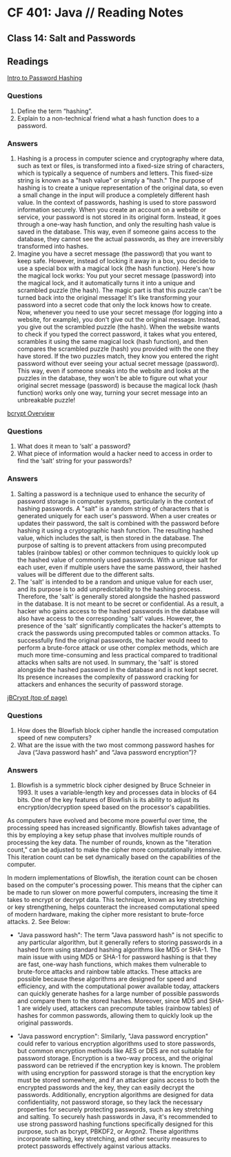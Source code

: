 # CF 401: Java // Reading Notes

## Class 14: Salt and Passwords

## Readings

[Intro to Password Hashing](https://auth0.com/blog/hashing-passwords-one-way-road-to-security/)

### Questions

1. Define the term “hashing”.
2. Explain to a non-technical friend what a hash function does to a password.

### Answers

1. Hashing is a process in computer science and cryptography where data, such as text or files, is transformed into a fixed-size string of characters, which is typically a sequence of numbers and letters. This fixed-size string is known as a "hash value" or simply a "hash." The purpose of hashing is to create a unique representation of the original data, so even a small change in the input will produce a completely different hash value. In the context of passwords, hashing is used to store password information securely. When you create an account on a website or service, your password is not stored in its original form. Instead, it goes through a one-way hash function, and only the resulting hash value is saved in the database. This way, even if someone gains access to the database, they cannot see the actual passwords, as they are irreversibly transformed into hashes.
2. Imagine you have a secret message (the password) that you want to keep safe. However, instead of locking it away in a box, you decide to use a special box with a magical lock (the hash function). Here's how the magical lock works: You put your secret message (password) into the magical lock, and it automatically turns it into a unique and scrambled puzzle (the hash). The magic part is that this puzzle can't be turned back into the original message! It's like transforming your password into a secret code that only the lock knows how to create. Now, whenever you need to use your secret message (for logging into a website, for example), you don't give out the original message. Instead, you give out the scrambled puzzle (the hash). When the website wants to check if you typed the correct password, it takes what you entered, scrambles it using the same magical lock (hash function), and then compares the scrambled puzzle (hash) you provided with the one they have stored. If the two puzzles match, they know you entered the right password without ever seeing your actual secret message (password). This way, even if someone sneaks into the website and looks at the puzzles in the database, they won't be able to figure out what your original secret message (password) is because the magical lock (hash function) works only one way, turning your secret message into an unbreakable puzzle!

[bcrypt Overview](https://danboterhoven.medium.com/why-you-should-use-bcrypt-to-hash-passwords-af330100b861)

### Questions

1. What does it mean to ‘salt’ a password?
2. What piece of information would a hacker need to access in order to find the ‘salt’ string for your passwords?

### Answers

1. Salting a password is a technique used to enhance the security of password storage in computer systems, particularly in the context of hashing passwords. A "salt" is a random string of characters that is generated uniquely for each user's password. When a user creates or updates their password, the salt is combined with the password before hashing it using a cryptographic hash function. The resulting hashed value, which includes the salt, is then stored in the database. The purpose of salting is to prevent attackers from using precomputed tables (rainbow tables) or other common techniques to quickly look up the hashed value of commonly used passwords. With a unique salt for each user, even if multiple users have the same password, their hashed values will be different due to the different salts.
2. The 'salt' is intended to be a random and unique value for each user, and its purpose is to add unpredictability to the hashing process. Therefore, the 'salt' is generally stored alongside the hashed password in the database. It is not meant to be secret or confidential. As a result, a hacker who gains access to the hashed passwords in the database will also have access to the corresponding 'salt' values. However, the presence of the 'salt' significantly complicates the hacker's attempts to crack the passwords using precomputed tables or common attacks. To successfully find the original passwords, the hacker would need to perform a brute-force attack or use other complex methods, which are much more time-consuming and less practical compared to traditional attacks when salts are not used. In summary, the 'salt' is stored alongside the hashed password in the database and is not kept secret. Its presence increases the complexity of password cracking for attackers and enhances the security of password storage.

[jBCrypt (top of page)](https://www.mindrot.org/projects/jBCrypt/)

### Questions

1. How does the Blowfish block cipher handle the increased computation speed of new computers?
2. What are the issue with the two most commong password hashes for Java (“Java password hash” and “Java password encryption”)?

### Answers

1. Blowfish is a symmetric block cipher designed by Bruce Schneier in 1993. It uses a variable-length key and processes data in blocks of 64 bits. One of the key features of Blowfish is its ability to adjust its encryption/decryption speed based on the processor's capabilities.

As computers have evolved and become more powerful over time, the processing speed has increased significantly. Blowfish takes advantage of this by employing a key setup phase that involves multiple rounds of processing the key data. The number of rounds, known as the "iteration count," can be adjusted to make the cipher more computationally intensive. This iteration count can be set dynamically based on the capabilities of the computer.

In modern implementations of Blowfish, the iteration count can be chosen based on the computer's processing power. This means that the cipher can be made to run slower on more powerful computers, increasing the time it takes to encrypt or decrypt data. This technique, known as key stretching or key strengthening, helps counteract the increased computational speed of modern hardware, making the cipher more resistant to brute-force attacks.
2. See Below: 
* "Java password hash":
    The term "Java password hash" is not specific to any particular algorithm, but it generally refers to storing passwords in a hashed form using standard hashing algorithms like MD5 or SHA-1. The main issue with using MD5 or SHA-1 for password hashing is that they are fast, one-way hash functions, which makes them vulnerable to brute-force attacks and rainbow table attacks. These attacks are possible because these algorithms are designed for speed and efficiency, and with the computational power available today, attackers can quickly generate hashes for a large number of possible passwords and compare them to the stored hashes. Moreover, since MD5 and SHA-1 are widely used, attackers can precompute tables (rainbow tables) of hashes for common passwords, allowing them to quickly look up the original passwords.

* "Java password encryption":
    Similarly, "Java password encryption" could refer to various encryption algorithms used to store passwords, but common encryption methods like AES or DES are not suitable for password storage. Encryption is a two-way process, and the original password can be retrieved if the encryption key is known. The problem with using encryption for password storage is that the encryption key must be stored somewhere, and if an attacker gains access to both the encrypted passwords and the key, they can easily decrypt the passwords. Additionally, encryption algorithms are designed for data confidentiality, not password storage, so they lack the necessary properties for securely protecting passwords, such as key stretching and salting. To securely hash passwords in Java, it's recommended to use strong password hashing functions specifically designed for this purpose, such as bcrypt, PBKDF2, or Argon2. These algorithms incorporate salting, key stretching, and other security measures to protect passwords effectively against various attacks.
